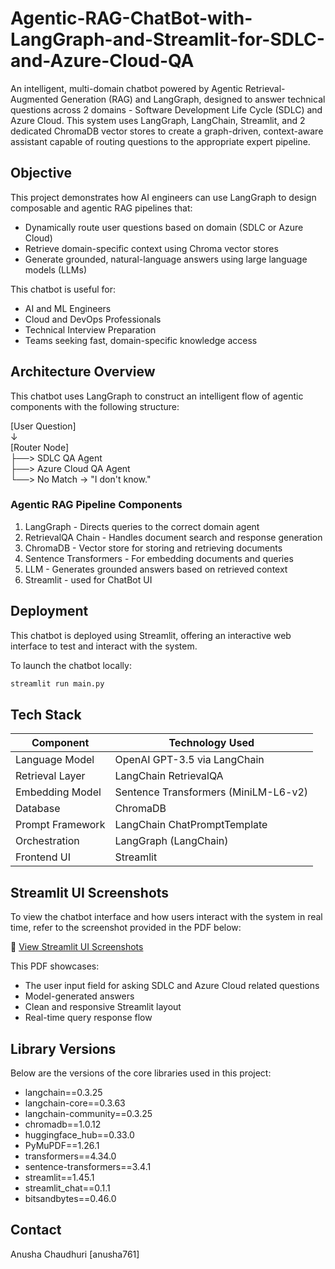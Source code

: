# Agentic-RAG-ChatBot-with-LangGraph-and-Streamlit-for-SDLC-and-Azure-Cloud-QA

An intelligent, multi-domain chatbot powered by Agentic Retrieval-Augmented Generation (RAG) and LangGraph, designed to answer technical questions across 2 domains - Software Development Life Cycle (SDLC) and Azure Cloud. This system uses LangGraph, LangChain, Streamlit, and 2 dedicated ChromaDB vector stores to create a graph-driven, context-aware assistant capable of routing questions to the appropriate expert pipeline.

## Objective

This project demonstrates how AI engineers can use LangGraph to design composable and agentic RAG pipelines that:

- Dynamically route user questions based on domain (SDLC or Azure Cloud)
- Retrieve domain-specific context using Chroma vector stores
- Generate grounded, natural-language answers using large language models (LLMs)

This chatbot is useful for:

- AI and ML Engineers  
- Cloud and DevOps Professionals  
- Technical Interview Preparation  
- Teams seeking fast, domain-specific knowledge access

## Architecture Overview

This chatbot uses LangGraph to construct an intelligent flow of agentic components with the following structure:

[User Question]  
    ↓  
[Router Node]  
 ├──> SDLC QA Agent  
 ├──> Azure Cloud QA Agent  
 └──> No Match → "I don't know."

### Agentic RAG Pipeline Components

1. LangGraph - Directs queries to the correct domain agent
2. RetrievalQA Chain - Handles document search and response generation
3. ChromaDB - Vector store for storing and retrieving documents
4. Sentence Transformers - For embedding documents and queries
5. LLM - Generates grounded answers based on retrieved context
6. Streamlit - used for ChatBot UI

## Deployment

This chatbot is deployed using Streamlit, offering an interactive web interface to test and interact with the system.

To launch the chatbot locally:

```bash
streamlit run main.py
```

## Tech Stack

| Component         | Technology Used                          |
|------------------|------------------------------------------|
| Language Model    | OpenAI GPT-3.5 via LangChain         |
| Retrieval Layer   | LangChain RetrievalQA       |
| Embedding Model   | Sentence Transformers (MiniLM-L6-v2)     |
| Database          | ChromaDB |
| Prompt Framework          | LangChain ChatPromptTemplate |
| Orchestration     | LangGraph (LangChain)                               |
| Frontend UI       | Streamlit                               |

## Streamlit UI Screenshots

To view the chatbot interface and how users interact with the system in real time, refer to the screenshot provided in the PDF below:

📄 [View Streamlit UI Screenshots](./output_screenshots.pdf)

This PDF showcases:

- The user input field for asking SDLC and Azure Cloud related questions
- Model-generated answers
- Clean and responsive Streamlit layout
- Real-time query response flow
  

## Library Versions

Below are the versions of the core libraries used in this project:

- langchain==0.3.25
- langchain-core==0.3.63
- langchain-community==0.3.25
- chromadb==1.0.12
- huggingface_hub==0.33.0
- PyMuPDF==1.26.1
- transformers==4.34.0
- sentence-transformers==3.4.1
- streamlit==1.45.1
- streamlit_chat==0.1.1
- bitsandbytes==0.46.0


## Contact
Anusha Chaudhuri [anusha761]
